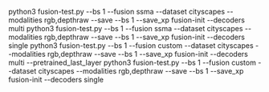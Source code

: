 python3 fusion-test.py  --bs 1 --fusion ssma --dataset cityscapes --modalities rgb,depthraw --save --bs 1 --save_xp fusion-init --decoders multi
python3 fusion-test.py  --bs 1 --fusion ssma --dataset cityscapes --modalities rgb,depthraw --save --bs 1 --save_xp fusion-init --decoders single
python3 fusion-test.py  --bs 1 --fusion custom --dataset cityscapes --modalities rgb,depthraw --save --bs 1 --save_xp fusion-init --decoders multi --pretrained_last_layer
python3 fusion-test.py  --bs 1 --fusion custom --dataset cityscapes --modalities rgb,depthraw --save --bs 1 --save_xp fusion-init --decoders single
